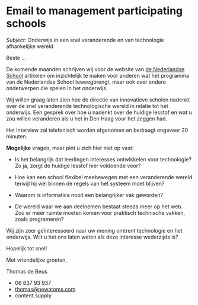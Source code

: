 # Email to management participating schools

*Subject:* Onderwijs in een snel veranderende en van technologie afhankelijke wereld

Beste ...

De komende maanden schrijven wij voor de website van [de Nederlandse School](http://www.denederlandseschool.nl/) artikelen om inzichtelijk te maken voor anderen wat het programma van de Nederlandse School teweegbrengt, maar ook over andere onderwerpen die spelen in het onderwijs.

Wij willen graag laten zien hoe de directie van innovatieve scholen nadenkt over de snel veranderende technologische wereld in relatie tot het onderwijs. Een gesprek over hoe u nadenkt over de huidige lesstof en wat u zou willen veranderen als u het in Den Haag voor het zeggen had.

Het interview zal telefonisch worden afgenomen en bedraagt ongeveer 20 minuten.

**Mogelijke** vragen, maar pint u zich hier niet op vast:

* Is het belangrijk dat leerlingen interesses ontwikkelen voor technologie? Zo ja, zorgt de huidige lesstof hier voldoende voor?

* Hoe kan een school flexibel meebewegen met een veranderende wereld terwijl hij wel binnen de regels van het systeem moet blijven?

* Waarom is informatica nooit een belangrijker vak geworden?

* De wereld waar we aan deelnemen bestaat steeds meer op het web. Zou er meer ruimte moeten komen voor praktisch technische vakken, zoals programeren?

Wij zijn zeer geïnteresseerd naar uw mening omtrent technologie en het onderwijs. Wilt u het ons laten weten als deze interesse wederzijds is?

Hopelijk tot snel!

Met vriendelijke groeten,

Thomas de Beus

* 06 837 93 937
* thomas@newatoms.com
* content.supply
